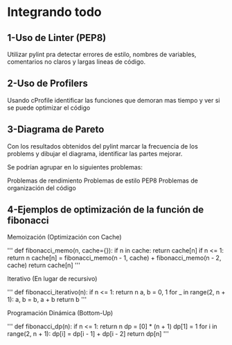Integrando todo
===============

1-Uso de Linter (PEP8)
--------------------

Utilizar pylint pra detectar errores de estilo, nombres de variables, 
comentarios no claros y largas lineas de código.

2-Uso de Profilers
----------------

Usando cProfile identificar las funciones que demoran mas tiempo y ver si se 
puede optimizar el código

3-Diagrama de Pareto
--------------------
Con los resultados obtenidos del pylint marcar la frecuencia de los problems y 
dibujar el diagrama, identificar las partes mejorar.

Se podrían agrupar en lo siguientes problemas:

Problemas de rendimiento
Problemas de estilo PEP8
Problemas de organización del código

4-Ejemplos de optimización de la función de fibonacci
-----------------------------------------------------

Memoización (Optimización con Cache)

'''
def fibonacci_memo(n, cache={}):
    if n in cache:
        return cache[n]
    if n <= 1:
        return n
    cache[n] = fibonacci_memo(n - 1, cache) + fibonacci_memo(n - 2, cache)
    return cache[n]
'''

Iterativo (En lugar de recursivo)

'''
def fibonacci_iterativo(n):
    if n <= 1:
        return n
    a, b = 0, 1
    for _ in range(2, n + 1):
        a, b = b, a + b
    return b
'''

Programación Dinámica (Bottom-Up)

'''
def fibonacci_dp(n):
    if n <= 1:
        return n
    dp = [0] * (n + 1)
    dp[1] = 1
    for i in range(2, n + 1):
        dp[i] = dp[i - 1] + dp[i - 2]
    return dp[n]
'''


